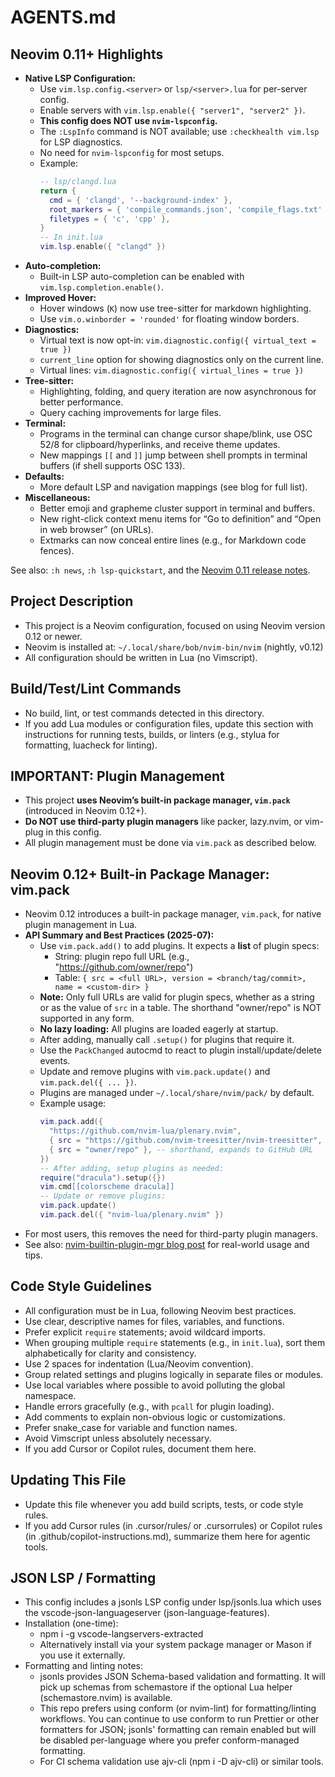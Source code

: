 # AGENTS.md

## Neovim 0.11+ Highlights

- **Native LSP Configuration:**
  - Use `vim.lsp.config.<server>` or `lsp/<server>.lua` for per-server config.
  - Enable servers with `vim.lsp.enable({ "server1", "server2" })`.
  - **This config does NOT use `nvim-lspconfig`.**
  - The `:LspInfo` command is NOT available; use `:checkhealth vim.lsp` for LSP diagnostics.
  - No need for `nvim-lspconfig` for most setups.
  - Example:
    ```lua
    -- lsp/clangd.lua
    return {
      cmd = { 'clangd', '--background-index' },
      root_markers = { 'compile_commands.json', 'compile_flags.txt' },
      filetypes = { 'c', 'cpp' },
    }
    -- In init.lua
    vim.lsp.enable({ "clangd" })
    ```
- **Auto-completion:**
  - Built-in LSP auto-completion can be enabled with `vim.lsp.completion.enable()`.
- **Improved Hover:**
  - Hover windows (`K`) now use tree-sitter for markdown highlighting.
  - Use `vim.o.winborder = 'rounded'` for floating window borders.
- **Diagnostics:**
  - Virtual text is now opt-in: `vim.diagnostic.config({ virtual_text = true })`
  - `current_line` option for showing diagnostics only on the current line.
  - Virtual lines: `vim.diagnostic.config({ virtual_lines = true })`
- **Tree-sitter:**
  - Highlighting, folding, and query iteration are now asynchronous for better performance.
  - Query caching improvements for large files.
- **Terminal:**
  - Programs in the terminal can change cursor shape/blink, use OSC 52/8 for clipboard/hyperlinks, and receive theme updates.
  - New mappings `[[` and `]]` jump between shell prompts in terminal buffers (if shell supports OSC 133).
- **Defaults:**
  - More default LSP and navigation mappings (see blog for full list).
- **Miscellaneous:**
  - Better emoji and grapheme cluster support in terminal and buffers.
  - New right-click context menu items for “Go to definition” and “Open in web browser” (on URLs).
  - Extmarks can now conceal entire lines (e.g., for Markdown code fences).

See also: `:h news`, `:h lsp-quickstart`, and the [Neovim 0.11 release notes](https://neovim.io/doc/user/news-0.11.html).

## Project Description
- This project is a Neovim configuration, focused on using Neovim version 0.12 or newer.
- Neovim is installed at: `~/.local/share/bob/nvim-bin/nvim` (nightly, v0.12)
- All configuration should be written in Lua (no Vimscript).

## Build/Test/Lint Commands
- No build, lint, or test commands detected in this directory.
- If you add Lua modules or configuration files, update this section with instructions for running tests, builds, or linters (e.g., stylua for formatting, luacheck for linting).

## IMPORTANT: Plugin Management

- This project **uses Neovim’s built-in package manager, `vim.pack`** (introduced in Neovim 0.12+). 
- **Do NOT use third-party plugin managers** like packer, lazy.nvim, or vim-plug in this config.
- All plugin management must be done via `vim.pack` as described below.

## Neovim 0.12+ Built-in Package Manager: vim.pack
- Neovim 0.12 introduces a built-in package manager, `vim.pack`, for native plugin management in Lua.
- **API Summary and Best Practices (2025-07):**
  - Use `vim.pack.add()` to add plugins. It expects a **list** of plugin specs:
    - String: plugin repo full URL (e.g., "https://github.com/owner/repo")
    - Table: `{ src = <full URL>, version = <branch/tag/commit>, name = <custom-dir> }`
  - **Note:** Only full URLs are valid for plugin specs, whether as a string or as the value of `src` in a table. The shorthand "owner/repo" is NOT supported in any form.
  - **No lazy loading:** All plugins are loaded eagerly at startup.
  - After adding, manually call `.setup()` for plugins that require it.
  - Use the `PackChanged` autocmd to react to plugin install/update/delete events.
  - Update and remove plugins with `vim.pack.update()` and `vim.pack.del({ ... })`.
  - Plugins are managed under `~/.local/share/nvim/pack/` by default.
  - Example usage:
    ```lua
    vim.pack.add({
      "https://github.com/nvim-lua/plenary.nvim",
      { src = "https://github.com/nvim-treesitter/nvim-treesitter", version = 'main' },
      { src = "owner/repo" }, -- shorthand, expands to GitHub URL
    })
    -- After adding, setup plugins as needed:
    require("dracula").setup({})
    vim.cmd[[colorscheme dracula]]
    -- Update or remove plugins:
    vim.pack.update()
    vim.pack.del({ "nvim-lua/plenary.nvim" })
    ```
- For most users, this removes the need for third-party plugin managers.
- See also: [nvim-builtin-plugin-mgr blog post](https://bower.sh/nvim-builtin-plugin-mgr) for real-world usage and tips.

## Code Style Guidelines
- All configuration must be in Lua, following Neovim best practices.
- Use clear, descriptive names for files, variables, and functions.
- Prefer explicit `require` statements; avoid wildcard imports.
- When grouping multiple `require` statements (e.g., in `init.lua`), sort them alphabetically for clarity and consistency.
- Use 2 spaces for indentation (Lua/Neovim convention).
- Group related settings and plugins logically in separate files or modules.
- Use local variables where possible to avoid polluting the global namespace.
- Handle errors gracefully (e.g., with `pcall` for plugin loading).
- Add comments to explain non-obvious logic or customizations.
- Prefer snake_case for variable and function names.
- Avoid Vimscript unless absolutely necessary.
- If you add Cursor or Copilot rules, document them here.

## Updating This File
- Update this file whenever you add build scripts, tests, or code style rules.
- If you add Cursor rules (in .cursor/rules/ or .cursorrules) or Copilot rules (in .github/copilot-instructions.md), summarize them here for agentic tools.

## JSON LSP / Formatting
- This config includes a jsonls LSP config under lsp/jsonls.lua which uses the vscode-json-languageserver (json-language-features).
- Installation (one-time):
  - npm i -g vscode-langservers-extracted
  - Alternatively install via your system package manager or Mason if you use it externally.
- Formatting and linting notes:
  - jsonls provides JSON Schema-based validation and formatting. It will pick up schemas from schemastore if the optional Lua helper (schemastore.nvim) is available.
  - This repo prefers using conform (or nvim-lint) for formatting/linting workflows. You can continue to use conform to run Prettier or other formatters for JSON; jsonls' formatting can remain enabled but will be disabled per-language where you prefer conform-managed formatting.
  - For CI schema validation use ajv-cli (npm i -D ajv-cli) or similar tools.
